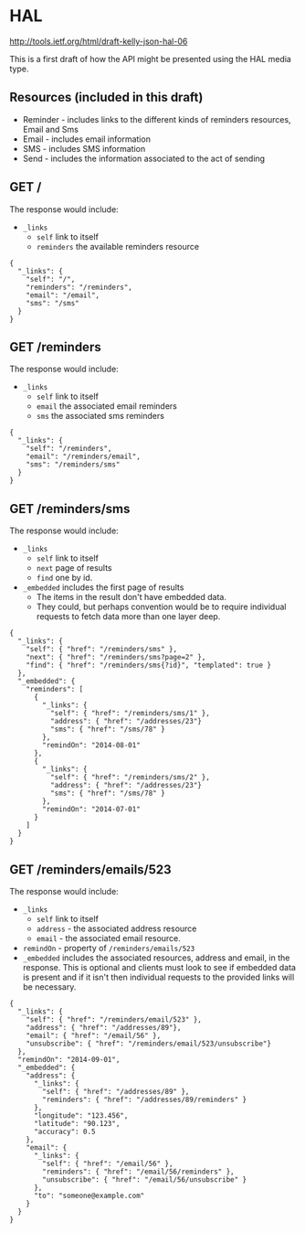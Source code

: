 # HAL

http://tools.ietf.org/html/draft-kelly-json-hal-06

This is a first draft of how the API might be presented using the HAL media type.

## Resources (included in this draft)

- Reminder - includes links to the different kinds of reminders resources, Email and Sms
- Email - includes email information
- SMS - includes SMS information
- Send - includes the information associated to the act of sending

## GET /

The response would include:
- `_links`
  - `self` link to itself
  - `reminders` the available reminders resource

```
{
  "_links": {
    "self": "/",
    "reminders": "/reminders",
    "email": "/email",
    "sms": "/sms"
  }
}
```

## GET /reminders

The response would include:
- `_links`
  - `self` link to itself
  - `email` the associated email reminders
  - `sms` the associated sms reminders

```
{
  "_links": {
    "self": "/reminders",
    "email": "/reminders/email",
    "sms": "/reminders/sms"
  }
}
```

## GET /reminders/sms

The response would include:
- `_links`
  - `self` link to itself
  - `next` page of results
  - `find` one by id.
- `_embedded` includes the first page of results
  - The items in the result don't have embedded data.
  - They could, but perhaps convention would be to require individual requests to fetch data more than one layer deep.

```
{
  "_links": {
    "self": { "href": "/reminders/sms" },
    "next": { "href": "/reminders/sms?page=2" },
    "find": { "href": "/reminders/sms{?id}", "templated": true }
  },
  "_embedded": {
    "reminders": [
      {
        "_links": {
          "self": { "href": "/reminders/sms/1" },
          "address": { "href": "/addresses/23"}
          "sms": { "href": "/sms/78" }
        },
        "remindOn": "2014-08-01"
      },
      {
        "_links": {
          "self": { "href": "/reminders/sms/2" },
          "address": { "href": "/addresses/23"}
          "sms": { "href": "/sms/78" }
        },
        "remindOn": "2014-07-01"
      }
    ]
  }
}
```

## GET /reminders/emails/523

The response would include:
- `_links`
  - `self` link to itself
  - `address` - the associated address resource
  - `email` - the associated email resource.
- `remindOn` - property of `/reminders/emails/523`
- `_embedded` includes the associated resources, address and email, in the response. This is optional and clients must look to see if embedded data is present and if it isn't then individual requests to the provided links will be necessary.

```
{
  "_links": {
    "self": { "href": "/reminders/email/523" },
    "address": { "href": "/addresses/89"},
    "email": { "href": "/email/56" },
    "unsubscribe": { "href": "/reminders/email/523/unsubscribe"}
  },
  "remindOn": "2014-09-01",
  "_embedded": {
    "address": {
      "_links": {
        "self": { "href": "/addresses/89" },
        "reminders": { "href": "/addresses/89/reminders" }
      },
      "longitude": "123.456",
      "latitude": "90.123",
      "accuracy": 0.5
    },
    "email": {
      "_links": {
        "self": { "href": "/email/56" },
        "reminders": { "href": "/email/56/reminders" },
        "unsubscribe": { "href": "/email/56/unsubscribe" }
      },
      "to": "someone@example.com"
    }
  }
}
```
